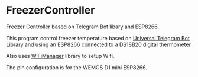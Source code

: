 # FreezerController
Freezer Controller based on Telegram Bot libary and ESP8266.

This program control freezer temperature based on [Universal Telegram Bot Library](https://github.com/witnessmenow/Universal-Arduino-Telegram-Bot) and using an ESP8266 connected to a DS18B20 digital thermometer.

Also uses [WiFiManager](https://github.com/tzapu/WiFiManager) library to setup Wifi.

The pin configuration is for the WEMOS D1 mini ESP8266.
